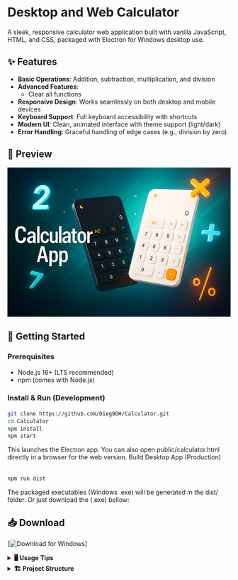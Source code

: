 # Desktop and Web Calculator

A sleek, responsive calculator web application built with vanilla JavaScript, HTML, and CSS, packaged with Electron for Windows desktop use.

## ✨ Features

- **Basic Operations**: Addition, subtraction, multiplication, and division
- **Advanced Features**:
  - Clear all functions
- **Responsive Design**: Works seamlessly on both desktop and mobile devices
- **Keyboard Support**: Full keyboard accessibility with shortcuts
- **Modern UI**: Clean, animated interface with theme support (light/dark)
- **Error Handling**: Graceful handling of edge cases (e.g., division by zero)

## 📸 Preview

<p align="center">
  <img src="Calculator/public/image.png" alt="Calculator App banner showing light and dark themes" />
</p>

## 🚀 Getting Started

### Prerequisites

- Node.js 16+ (LTS recommended)
- npm (comes with Node.js)

### Install & Run (Development)

```bash
git clone https://github.com/Dieg0DH/Calculator.git
cd Calculator
npm install
npm start
```

This launches the Electron app. You can also open public/calculator.html directly in a browser for the web version.
Build Desktop App (Production)

```Bash

npm run dist
```

The packaged executables (Windows .exe) will be generated in the dist/ folder. Or just download the (.exe) bellow:

## 📥 Download

  [![Download for Windows](https://github.com/Dieg0DH/Calculator/commits/v1.0.0)]

<details>
  <summary><strong>🖥️ Usage Tips</strong></summary>

  <br>
  🎹 Click buttons or use your keyboard for fast input.

  <ul>
    <li>Use the number buttons (0–9) to input numbers</li>
    <li>Use <kbd>+</kbd>, <kbd>-</kbd>, <kbd>*</kbd>, <kbd>/</kbd> for basic arithmetic</li>
    <li>Press <kbd>=</kbd> or <kbd>Enter</kbd> to see the result</li>
    <li>Press <kbd>Backspace</kbd> to delete the last digit</li>
    <li>Press <kbd>AC</kbd> or <kbd>Escape</kbd> to clear all</li>
  </ul>
</details>



<details>
  <summary><strong>🏗️ Project Structure</strong></summary>

  <br>

  ```text
  Calculator/
  ├── 📁 Calculator/
  │   ├── 📁 src/
  │   │   ├── 📁 assets/
  │   │   │   └── 📁 styles/
  │   │   │       ├── 📄 reset.css
  │   │   │       ├── 📄 calculator.css
  │   │   │       └── 📁 font/
  │   │   │           ├── 📁 css/
  │   │   │           └── 📁 webfonts/
  │   │
  │   │   └── 📁 js/
  │   │       ├── 📄 app.js
  │   │       ├── 📄 calculator.js
  │   │       ├── 📄 ui.js
  │   │       ├── 📄 constants.js
  │   │       ├── 📄 theme.js
  │   │       └── 📁 utils/
  │   │           └── 📄 utils.js
  │   │
  │   └── 📁 public/
  │       ├── 📄 calculator.html
  │       ├── 🖼️ favicon.ico
  │       └── 🖼️ image.png
  │
  ├── 📄 .gitignore
  ├── 📄 main.js
  ├── 📄 package.json
  └── 📄 README.md
